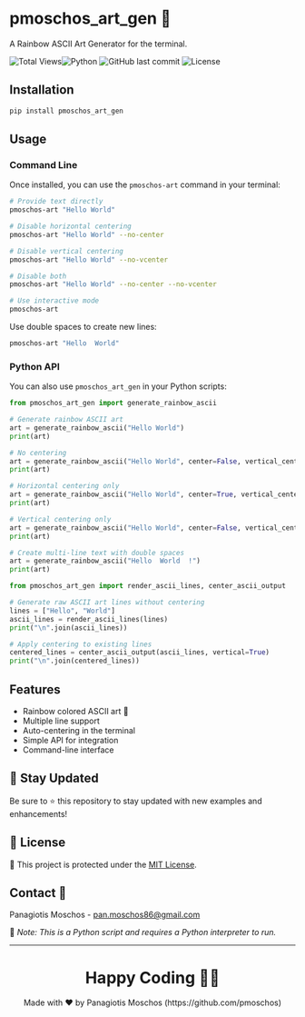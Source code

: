 # pmoschos_art_gen 🌈

A Rainbow ASCII Art Generator for the terminal.

![Total Views](https://views.whatilearened.today/views/github/pmoschos/pmoschos_art_gen.svg)![Python](https://img.shields.io/badge/language-Python-blue.svg) ![GitHub last commit](https://img.shields.io/github/last-commit/pmoschos/pmoschos_art_gen) ![License](https://img.shields.io/badge/license-MIT-green.svg)

## Installation

```bash
pip install pmoschos_art_gen
```

## Usage

### Command Line

Once installed, you can use the `pmoschos-art` command in your terminal:

```bash
# Provide text directly
pmoschos-art "Hello World"

# Disable horizontal centering
pmoschos-art "Hello World" --no-center

# Disable vertical centering
pmoschos-art "Hello World" --no-vcenter

# Disable both
pmoschos-art "Hello World" --no-center --no-vcenter

# Use interactive mode
pmoschos-art
```

Use double spaces to create new lines:

```bash
pmoschos-art "Hello  World"
```

### Python API

You can also use `pmoschos_art_gen` in your Python scripts:

```python
from pmoschos_art_gen import generate_rainbow_ascii

# Generate rainbow ASCII art
art = generate_rainbow_ascii("Hello World")
print(art)

# No centering
art = generate_rainbow_ascii("Hello World", center=False, vertical_center=False)
print(art)

# Horizontal centering only
art = generate_rainbow_ascii("Hello World", center=True, vertical_center=False)
print(art)

# Vertical centering only
art = generate_rainbow_ascii("Hello World", center=False, vertical_center=True)
print(art)

# Create multi-line text with double spaces
art = generate_rainbow_ascii("Hello  World  !")
print(art)
```

```python
from pmoschos_art_gen import render_ascii_lines, center_ascii_output

# Generate raw ASCII art lines without centering
lines = ["Hello", "World"]
ascii_lines = render_ascii_lines(lines)
print("\n".join(ascii_lines))

# Apply centering to existing lines
centered_lines = center_ascii_output(ascii_lines, vertical=True)
print("\n".join(centered_lines))
```

## Features

- Rainbow colored ASCII art 🌈
- Multiple line support
- Auto-centering in the terminal
- Simple API for integration
- Command-line interface

## 📢 Stay Updated

Be sure to ⭐ this repository to stay updated with new examples and enhancements!

## 📄 License
🔐 This project is protected under the [MIT License](https://mit-license.org/).

## Contact 📧
Panagiotis Moschos - pan.moschos86@gmail.com

🔗 *Note: This is a Python script and requires a Python interpreter to run.*

---

<h1 align=center>Happy Coding 👨‍💻 </h1>

<p align="center">
  Made with ❤️ by Panagiotis Moschos (https://github.com/pmoschos)
</p>
